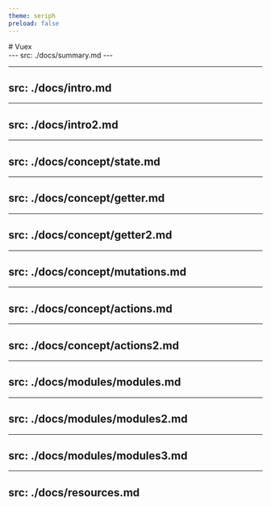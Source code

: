 ```yaml
---
theme: seriph
preload: false
---
```

<div v-motion :initial="{ x: -80 }" :enter="{ x: 0}">
  # Vuex
</div >
---
src: ./docs/summary.md
---

---
src: ./docs/intro.md
---
---
src: ./docs/intro2.md
---

---
src: ./docs/concept/state.md
---

---
src: ./docs/concept/getter.md
---
---
src: ./docs/concept/getter2.md
---

---
src: ./docs/concept/mutations.md
---

---
src: ./docs/concept/actions.md
---

---
src: ./docs/concept/actions2.md
---


---
src: ./docs/modules/modules.md
---

---
src: ./docs/modules/modules2.md
---

---
src: ./docs/modules/modules3.md
---

---
src: ./docs/resources.md
---